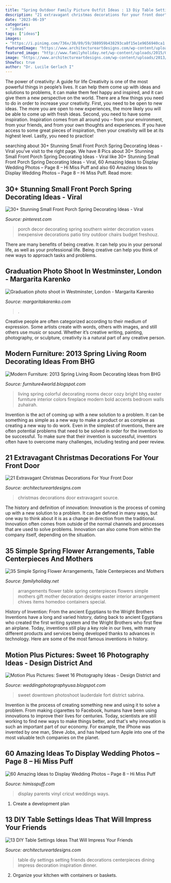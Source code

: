```yaml
---
title: "Spring Outdoor Family Picture Outfit Ideas : 13 Diy Table Settings Ideas That Will Impress Your Friends"
description: "21 extravagant christmas decorations for your front door"
date: "2023-06-19"
categories:
- "ideas"
tags: ["ideas"]
images:
- "https://i.pinimg.com/736x/38/89/59/388959b438293ca8f15e1e9656940ca1.jpg"
featuredImage: "https://www.architectureartdesigns.com/wp-content/uploads/2013/02/DIY-Table-Settings-Ideas-5.jpg"
featured_image: "http://www.familyholiday.net/wp-content/uploads/2015/03/Simple-Spring-Flower-Arrangements-Table-Centerpieces-and-Mothers-Day-Gift-Ideas-24.jpg"
image: "https://www.architectureartdesigns.com/wp-content/uploads/2013/02/DIY-Table-Settings-Ideas-5.jpg"
ShowToc: true
author: "Dr. Lucile Gerlach I"
---
```



The power of creativity: A guide for life
Creativity is one of the most powerful things in people’s lives. It can help them come up with ideas and solutions to problems, it can make them feel happy and inspired, and it can give them a new perspective on the world.
There are a few things you need to do in order to increase your creativity. First, you need to be open to new ideas. The more you are open to new experiences, the more likely you will be able to come up with fresh ideas. Second, you need to have some inspiration. Inspiration comes from all around you – from your environment, from your friends, and from your own thoughts and experiences. If you have access to some great pieces of inspiration, then your creativity will be at its highest level. Lastly, you need to practice!

	

		
searching about 30+ Stunning Small Front Porch Spring Decorating Ideas - Viral you've visit to the right page. We have 8 Pics about 30+ Stunning Small Front Porch Spring Decorating Ideas - Viral like 30+ Stunning Small Front Porch Spring Decorating Ideas - Viral, 60 Amazing Ideas to Display Wedding Photos – Page 8 – Hi Miss Puff and also 60 Amazing Ideas to Display Wedding Photos – Page 8 – Hi Miss Puff. Read more:
		
    
## 30+ Stunning Small Front Porch Spring Decorating Ideas - Viral

<img loading=lazy src="https://i.pinimg.com/736x/38/89/59/388959b438293ca8f15e1e9656940ca1.jpg" onerror="this.onerror=null;this.src='https://tse2.mm.bing.net/th?id=OIP.hRb0hNV8M_saT3i6kk8WXQHaJ4&amp;pid=15.1';" alt="30+ Stunning Small Front Porch Spring Decorating Ideas - Viral">

_Source: pinterest.com_

>porch decor decorating spring southern winter decoration vases inexpensive decorations patio tiny outdoor chairs budget freshouz. 

	

There are many benefits of being creative. It can help you in your personal life, as well as your professional life. Being creative can help you think of new ways to approach tasks and problems.

    
## Graduation Photo Shoot In Westminster, London - Margarita Karenko

<img loading=lazy src="http://www.margaritakarenko.com/wp-content/uploads/2017/03/12-9352-post/graduation-london-photo-shoot-portrait-outdoor-Big-Ben-Westminster-street-style-7-683x1024.jpg" onerror="this.onerror=null;this.src='https://tse3.mm.bing.net/th?id=OIP.ZMsUtPI_0aaK4jgkeFgGHwHaLG&amp;pid=15.1';" alt="Graduation photo shoot in Westminster, London - Margarita Karenko">

_Source: margaritakarenko.com_

>. 

	

Creative people are often categorized according to their medium of expression. Some artists create with words, others with images, and still others use music or sound. Whether it’s creative writing, painting, photography, or sculpture, creativity is a natural part of any creative person.

    
## Modern Furniture: 2013 Spring Living Room Decorating Ideas From BHG

<img loading=lazy src="http://2.bp.blogspot.com/-VDApbAzBMrU/UZBFjb3MspI/AAAAAAAAK2M/IxoOK_vznIc/s1600/2013-Spring-Living-Room-Decorating-Ideas-from-BHG-4.jpg" onerror="this.onerror=null;this.src='https://tse4.mm.bing.net/th?id=OIP.Cm4m4YwUawbXl7ZR-eou2AHaJ3&amp;pid=15.1';" alt="Modern Furniture: 2013 Spring Living Room Decorating Ideas from BHG">

_Source: furniture4world.blogspot.com_

>living spring colorful decorating rooms decor cozy bright bhg easter furniture interior colors fireplace modern bold accents bedroom walls zuhairah. 

	

Invention is the act of coming up with a new solution to a problem. It can be something as simple as a new way to make a product or as complex as creating a new way to do work. Even in the simplest of inventions, there are often potential problems that need to be solved in order for the invention to be successful. To make sure that their invention is successful, inventors often have to overcome many challenges, including testing and peer review.

    
## 21 Extravagant Christmas Decorations For Your Front Door

<img loading=lazy src="https://www.architectureartdesigns.com/wp-content/uploads/2016/11/18-20.jpg" onerror="this.onerror=null;this.src='https://tse1.mm.bing.net/th?id=OIP.s-mVaLVPQcTP4spry4ryGAAAAA&amp;pid=15.1';" alt="21 Extravagant Christmas Decorations For Your Front Door">

_Source: architectureartdesigns.com_

>christmas decorations door extravagant source. 

	

The history and definition of innovation:
Innovation is the process of coming up with a new solution to a problem. It can be defined in many ways, but one way to think about it is as a change in direction from the traditional. Innovation often comes from outside of the normal channels and processes that are used to solve problems. Innovation can also come from within the company itself, depending on the situation.

    
## 35 Simple Spring Flower Arrangements, Table Centerpieces And Mothers

<img loading=lazy src="http://www.familyholiday.net/wp-content/uploads/2015/03/Simple-Spring-Flower-Arrangements-Table-Centerpieces-and-Mothers-Day-Gift-Ideas-24.jpg" onerror="this.onerror=null;this.src='https://tse3.mm.bing.net/th?id=OIP.wa_z8C1jY6nVcunKfcfmUwHaJQ&amp;pid=15.1';" alt="35 Simple Spring Flower Arrangements, Table Centerpieces and Mothers">

_Source: familyholiday.net_

>arrangements flower table spring centerpieces flowers simple mothers gift mother decoration designs easter interior arrangement chives items homedoo containers special. 

	

History of Invention: From the ancient Egyptians to the Wright Brothers
Inventions have a long and varied history, dating back to ancient Egyptians who created the first writing system and the Wright Brothers who first flew an airplane. Today, inventions still play a key role in our lives, with many different products and services being developed thanks to advances in technology. Here are some of the most famous inventions in history.

    
## Motion Plus Pictures: Sweet 16 Photography Ideas - Design District And

<img loading=lazy src="http://2.bp.blogspot.com/-UZPV3m1QQP0/UUTmkoQymGI/AAAAAAAAbJw/Q4WJNgIS144/s1600/Photoshoot+Sabrina&#039;s+daughter203.jpg" onerror="this.onerror=null;this.src='https://tse1.mm.bing.net/th?id=OIP.hnJgDTAW1lyn-JMk_ewd9gHaLK&amp;pid=15.1';" alt="Motion Plus Pictures: Sweet 16 Photography Ideas - Design District and">

_Source: weddingphotographyusa.blogspot.com_

>sweet downtown photoshoot lauderdale fort district sabrina. 

	

Invention is the process of creating something new and using it to solve a problem. From making cigarettes to Facebook, humans have been using innovations to improve their lives for centuries. Today, scientists are still working to find new ways to make things better, and that's why innovation is such an important part of our economy. For example, the iPhone was invented by one man, Steve Jobs, and has helped turn Apple into one of the most valuable tech companies on the planet.

    
## 60 Amazing Ideas To Display Wedding Photos – Page 8 – Hi Miss Puff

<img loading=lazy src="http://www.himisspuff.com/wp-content/uploads/2016/08/wedding-family-photo-display.jpg" onerror="this.onerror=null;this.src='https://tse1.mm.bing.net/th?id=OIP.UDbOg8VocsKUn9-pYQgReQDIEs&amp;pid=15.1';" alt="60 Amazing Ideas to Display Wedding Photos – Page 8 – Hi Miss Puff">

_Source: himisspuff.com_

>display parents vinyl cricut weddings ways. 

	

1. Create a development plan 

    
## 13 DIY Table Settings Ideas That Will Impress Your Friends

<img loading=lazy src="https://www.architectureartdesigns.com/wp-content/uploads/2013/02/DIY-Table-Settings-Ideas-5.jpg" onerror="this.onerror=null;this.src='https://tse4.mm.bing.net/th?id=OIP.V0mEwGKl1u0Wqsz_GaT7-gHaE6&amp;pid=15.1';" alt="13 DIY Table Settings Ideas That Will Impress Your Friends">

_Source: architectureartdesigns.com_

>table diy settings setting friends decorations centerpieces dining impress decoration inspiration dinner. 

	

2. Organize your kitchen with containers or baskets.

